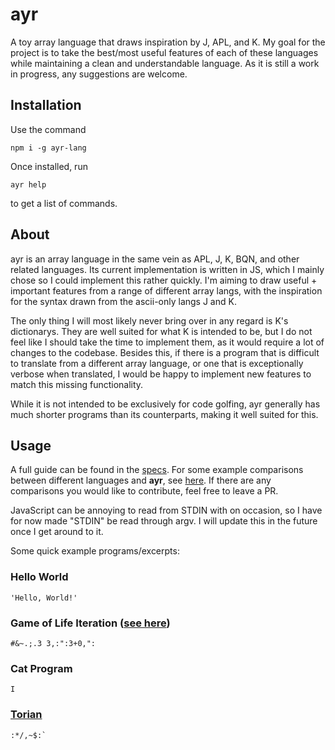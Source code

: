 # ayr
A toy array language that draws inspiration by J, APL, and K. My goal for the project is to take the best/most useful features of each of these languages while maintaining a clean and understandable language. As it is still a work in progress, any suggestions are welcome.

## Installation
Use the command
```
npm i -g ayr-lang
```

Once installed, run
```
ayr help
```
to get a list of commands.

## About
ayr is an array language in the same vein as APL, J, K, BQN, and other related languages. Its current implementation is written in JS, which I mainly chose so I could implement this rather quickly. I'm aiming to draw useful + important features from a range of different array langs, with the inspiration for the syntax drawn from the ascii-only langs J and K.

The only thing I will most likely never bring over in any regard is K's dictionarys. They are well suited for what K is intended to be, but I do not feel like I should take the time to implement them, as it would require a lot of changes to the codebase. Besides this, if there is a program that is difficult to translate from a different array language, or one that is exceptionally verbose when translated, I would be happy to implement new features to match this missing functionality.

While it is not intended to be exclusively for code golfing, ayr generally has much shorter programs than its counterparts, making it well suited for this.

## Usage
A full guide can be found in the [specs](specs/README.md). For some example comparisons between different languages and **ayr**, see [here](comparisons/README.md). If there are any comparisons you would like to contribute, feel free to leave a PR.

JavaScript can be annoying to read from STDIN with on occasion, so I have for now made "STDIN" be read through argv. I will update this in the future once I get around to it.

Some quick example programs/excerpts:

### Hello World
```
'Hello, World!'
```
### Game of Life Iteration ([see here](comparisons/gol.apl))
```
#&~.;.3 3,:":3+0,":
```
### Cat Program
```
I
```

### [Torian](https://googology.wikia.org/wiki/Torian)
```
:*/,~$:`
```
